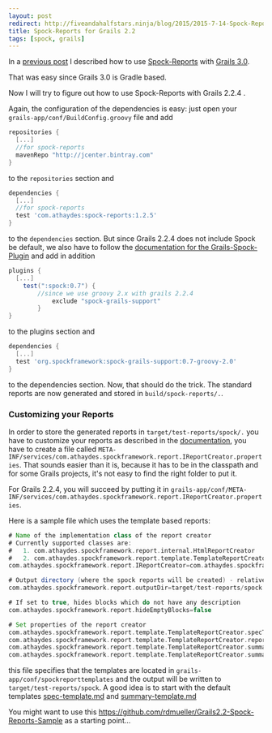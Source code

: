 ```yaml
---
layout: post
redirect: http://fiveandahalfstars.ninja/blog/2015/2015-7-14-Spock-Reports-with-Grails-2.2.html
title: Spock-Reports for Grails 2.2
tags: [spock, grails]
---
```


In a [previous post](https://rdmueller.github.io/Spock-Reports-with-Grails-3.0/) I described how to use [Spock-Reports](https://github.com/renatoathaydes/spock-reports) with [Grails 3.0](http://www.grails.org). 

That was easy since Grails 3.0 is Gradle based.

Now I will try to figure out how to use Spock-Reports with Grails 2.2.4 .

Again, the configuration of the dependencies is easy: just open your `grails-app/conf/BuildConfig.groovy` file and add

```groovy
repositories {
  [...]
  //for spock-reports
  mavenRepo "http://jcenter.bintray.com"
}
```

to the `repositories` section and

```groovy
dependencies {
  [...]
  //for spock-reports
  test 'com.athaydes:spock-reports:1.2.5'  
}
```

to the `dependencies` section. But since Grails 2.2.4 does not include Spock be default, we also have to follow the 
[documentation for the Grails-Spock-Plugin](https://grails.org/plugin/spock) and add in addition

```groovy
plugins {
  [...]
	test(":spock:0.7") {
	    //since we use groovy 2.x with grails 2.2.4
      	    exclude "spock-grails-support"
    	}
}
```

to the plugins section and 

```groovy
dependencies {
  [...]
  test 'org.spockframework:spock-grails-support:0.7-groovy-2.0'
}
```

to the dependencies section. Now, that should do the trick. The standard reports are now generated and stored in `build/spock-reports/.`.

### Customizing your Reports

In order to store the generated reports in `target/test-reports/spock/.` you have to customize your reports as described in the [documentation](https://github.com/renatoathaydes/spock-reports#customizing-the-reports), you have to create a file called `META-INF/services/com.athaydes.spockframework.report.IReportCreator.properties`. 
That sounds easier than it is, because it has to be in the classpath and for some Grails projects, it's not easy to find the right folder to put it.

For Grails 2.2.4, you will succeed by putting it in `grails-app/conf/META-INF/services/com.athaydes.spockframework.report.IReportCreator.properties`.

Here is a sample file which uses the template based reports:

```groovy
# Name of the implementation class of the report creator
# Currently supported classes are:
#   1. com.athaydes.spockframework.report.internal.HtmlReportCreator
#   2. com.athaydes.spockframework.report.template.TemplateReportCreator
com.athaydes.spockframework.report.IReportCreator=com.athaydes.spockframework.report.template.TemplateReportCreator

# Output directory (where the spock reports will be created) - relative to working directory
com.athaydes.spockframework.report.outputDir=target/test-reports/spock

# If set to true, hides blocks which do not have any description
com.athaydes.spockframework.report.hideEmptyBlocks=false

# Set properties of the report creator
com.athaydes.spockframework.report.template.TemplateReportCreator.specTemplateFile=/spockreporttemplate/spec-template.md
com.athaydes.spockframework.report.template.TemplateReportCreator.reportFileExtension=md
com.athaydes.spockframework.report.template.TemplateReportCreator.summaryTemplateFile=/spockreporttemplate/summary-template.md
com.athaydes.spockframework.report.template.TemplateReportCreator.summaryFileName=summary.md
```

this file specifies that the templates are located in `grails-app/conf/spockreporttemplates` and the output
will be written to `target/test-reports/spock`. A good idea is to start with the default templates [spec-template.md](https://github.com/renatoathaydes/spock-reports/blob/master/src/main/resources/templateReportCreator/spec-template.md) and [summary-template.md](https://github.com/renatoathaydes/spock-reports/blob/master/src/main/resources/templateReportCreator/summary-template.md)

You might want to use this https://github.com/rdmueller/Grails2.2-Spock-Reports-Sample as a starting point...
